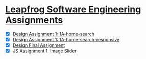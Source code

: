 # [Leapfrog Software Engineering Assignments](https://joneshshrestha.github.io/leapfrog-assignments/)

- [x] [Design Assignment 1: 1A-home-search](https://joneshshrestha.github.io/leapfrog-assignments/design/1A-home-search/index.html)
- [x] [Design Assignment 1: 1A-home-search-responsive](https://joneshshrestha.github.io/leapfrog-assignments/design/1A-home-search-responsive/index.html)
- [x] [Design Final Assignment](https://joneshshrestha.github.io/leapfrog-assignments/design/Design%20Final%20Project/index.html)
- [x] [JS Assignment 1: Image Slider](https://joneshshrestha.github.io/leapfrog-assignments/JavaScript/Image%20Slider/index.html)
